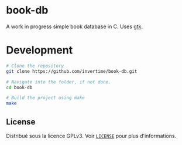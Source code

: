 # book-db

A work in progress simple book database in C.
Uses [gtk](https://www.gtk.org/).

# Development

```bash
# Clone the repository
git clone https://github.com/invertime/book-db.git

# Navigate into the folder, if not done.
cd book-db

# Build the project using make
make
```

## License


Distribué sous la licence GPLv3. Voir [`LICENSE`](LICENSE) pour plus d'informations.
